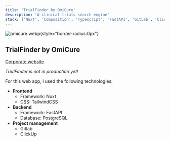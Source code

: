 ```yaml
---
title: 'TrialFinder by OmiCure'
description: 'A clinical trials search engine'
stack: ['Nuxt', 'Composition', 'Typescript', 'FastAPI', 'GitLab', 'ClickUp', 'Cypress']
---
```


![omicure.webp](/projects/omicure.webp){style="border-radius:0px"}

## TrialFinder by OmiCure

[Corporate website](https://omicure.com)

*TrialFinder is not in production yet!*

For this web app, I used the following technologies:
- **Frontend**
  - Framework: Nuxt
  - CSS: TailwindCSS
- **Backend**
  - Framework: FastAPI
  - Database: PostgreSQL
- **Project management**
  - Gitlab
  - ClickUp